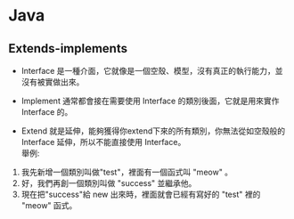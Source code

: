 # Java

## Extends-implements

* Interface 是一種介面，它就像是一個空殼、模型，沒有真正的執行能力，並沒有被實做出來。</br>

* Implement 通常都會接在需要使用 Interface 的類別後面，它就是用來實作 Interface 的。</br>

* Extend 就是延伸，能夠獲得你extend下來的所有類別，你無法從如空殼般的 Interface 延伸，所以不能直接使用 Interface。</br>
舉例:</br>
1. 我先新增一個類別叫做"test"，裡面有一個函式叫 "meow" 。</br>
2. 好，我們再創一個類別叫做 "success" 並繼承他。</br>
3. 現在把"success"給 new 出來時，裡面就會已經有寫好的 "test" 裡的 "meow" 函式。</br>

